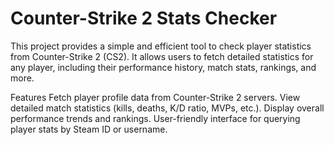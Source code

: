 # Counter-Strike 2 Stats Checker
This project provides a simple and efficient tool to check player statistics from Counter-Strike 2 (CS2). It allows users to fetch detailed statistics for any player, including their performance history, match stats, rankings, and more.

Features
Fetch player profile data from Counter-Strike 2 servers.
View detailed match statistics (kills, deaths, K/D ratio, MVPs, etc.).
Display overall performance trends and rankings.
User-friendly interface for querying player stats by Steam ID or username.
